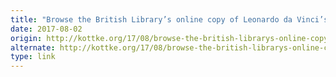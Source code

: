 ```yaml
---
title: "Browse the British Library’s online copy of Leonardo da Vinci’s 570-page notebook"
date: 2017-08-02
origin: http://kottke.org/17/08/browse-the-british-librarys-online-copy-of-leonardo-da-vincis-570-page-notebook
alternate: http://kottke.org/17/08/browse-the-british-librarys-online-copy-of-leonardo-da-vincis-570-page-notebook
type: link
---
```


